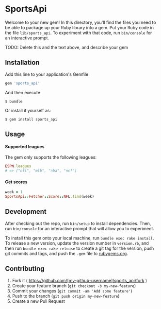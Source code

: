 # SportsApi

Welcome to your new gem! In this directory, you'll find the files you need to be able to package up your Ruby library into a gem. Put your Ruby code in the file `lib/sports_api`. To experiment with that code, run `bin/console` for an interactive prompt.

TODO: Delete this and the text above, and describe your gem

## Installation

Add this line to your application's Gemfile:

```ruby
gem 'sports_api'
```

And then execute:

    $ bundle

Or install it yourself as:

    $ gem install sports_api

## Usage

#### Supported leagues

The gem only supports the following leagues:

```ruby
ESPN.leagues
# => ["nfl", "mlb", "nba", "ncf"]
```

#### Get scores
``` ruby
week = 1
SportsApi::Fetcher::Score::NFL.find(week)
```

## Development

After checking out the repo, run `bin/setup` to install dependencies. Then, run `bin/console` for an interactive prompt that will allow you to experiment.

To install this gem onto your local machine, run `bundle exec rake install`. To release a new version, update the version number in `version.rb`, and then run `bundle exec rake release` to create a git tag for the version, push git commits and tags, and push the `.gem` file to [rubygems.org](https://rubygems.org).

## Contributing

1. Fork it ( https://github.com/[my-github-username]/sports_api/fork )
2. Create your feature branch (`git checkout -b my-new-feature`)
3. Commit your changes (`git commit -am 'Add some feature'`)
4. Push to the branch (`git push origin my-new-feature`)
5. Create a new Pull Request
